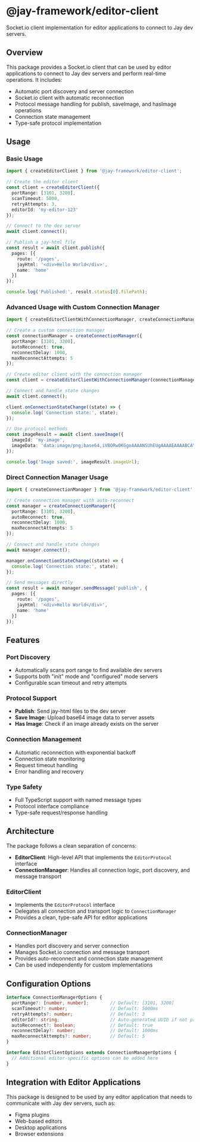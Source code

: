 # @jay-framework/editor-client

Socket.io client implementation for editor applications to connect to Jay dev servers.

## Overview

This package provides a Socket.io client that can be used by editor applications to connect to Jay dev servers and perform real-time operations. It includes:

- Automatic port discovery and server connection
- Socket.io client with automatic reconnection
- Protocol message handling for publish, saveImage, and hasImage operations
- Connection state management
- Type-safe protocol implementation

## Usage

### Basic Usage

```typescript
import { createEditorClient } from '@jay-framework/editor-client';

// Create the editor client
const client = createEditorClient({
  portRange: [3101, 3200],
  scanTimeout: 5000,
  retryAttempts: 3,
  editorId: 'my-editor-123'
});

// Connect to the dev server
await client.connect();

// Publish a jay-html file
const result = await client.publish({
  pages: [{
    route: '/pages',
    jayHtml: '<div>Hello World</div>',
    name: 'home'
  }]
});

console.log('Published:', result.status[0].filePath);
```

### Advanced Usage with Custom Connection Manager

```typescript
import { createEditorClientWithConnectionManager, createConnectionManager } from '@jay-framework/editor-client';

// Create a custom connection manager
const connectionManager = createConnectionManager({
  portRange: [3101, 3200],
  autoReconnect: true,
  reconnectDelay: 1000,
  maxReconnectAttempts: 5
});

// Create editor client with the connection manager
const client = createEditorClientWithConnectionManager(connectionManager);

// Connect and handle state changes
await client.connect();

client.onConnectionStateChange((state) => {
  console.log('Connection state:', state);
});

// Use protocol methods
const imageResult = await client.saveImage({
  imageId: 'my-image',
  imageData: 'data:image/png;base64,iVBORw0KGgoAAAANSUhEUgAAAAEAAAABCAYAAAAfFcSJAAAADUlEQVR42mNkYPhfDwAChwGA60e6kgAAAABJRU5ErkJggg=='
});

console.log('Image saved:', imageResult.imageUrl);
```

### Direct Connection Manager Usage

```typescript
import { createConnectionManager } from '@jay-framework/editor-client';

// Create connection manager with auto-reconnect
const manager = createConnectionManager({
  portRange: [3101, 3200],
  autoReconnect: true,
  reconnectDelay: 1000,
  maxReconnectAttempts: 5
});

// Connect and handle state changes
await manager.connect();

manager.onConnectionStateChange((state) => {
  console.log('Connection state:', state);
});

// Send messages directly
const result = await manager.sendMessage('publish', {
  pages: [{
    route: '/pages',
    jayHtml: '<div>Hello World</div>',
    name: 'home'
  }]
});
```

## Features

### Port Discovery
- Automatically scans port range to find available dev servers
- Supports both "init" mode and "configured" mode servers
- Configurable scan timeout and retry attempts

### Protocol Support
- **Publish**: Send jay-html files to the dev server
- **Save Image**: Upload base64 image data to server assets
- **Has Image**: Check if an image already exists on the server

### Connection Management
- Automatic reconnection with exponential backoff
- Connection state monitoring
- Request timeout handling
- Error handling and recovery

### Type Safety
- Full TypeScript support with named message types
- Protocol interface compliance
- Type-safe request/response handling

## Architecture

The package follows a clean separation of concerns:

- **EditorClient**: High-level API that implements the `EditorProtocol` interface
- **ConnectionManager**: Handles all connection logic, port discovery, and message transport

### EditorClient
- Implements the `EditorProtocol` interface
- Delegates all connection and transport logic to `ConnectionManager`
- Provides a clean, type-safe API for editor applications

### ConnectionManager
- Handles port discovery and server connection
- Manages Socket.io connection and message transport
- Provides auto-reconnect and connection state management
- Can be used independently for custom implementations

## Configuration Options

```typescript
interface ConnectionManagerOptions {
  portRange?: [number, number];        // Default: [3101, 3200]
  scanTimeout?: number;                // Default: 5000ms
  retryAttempts?: number;              // Default: 3
  editorId?: string;                   // Auto-generated UUID if not provided
  autoReconnect?: boolean;             // Default: true
  reconnectDelay?: number;             // Default: 1000ms
  maxReconnectAttempts?: number;       // Default: 5
}

interface EditorClientOptions extends ConnectionManagerOptions {
  // Additional editor-specific options can be added here
}
```

## Integration with Editor Applications

This package is designed to be used by any editor application that needs to communicate with Jay dev servers, such as:

- Figma plugins
- Web-based editors
- Desktop applications
- Browser extensions 